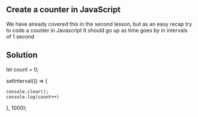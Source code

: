 ## Create a counter in JavaScript

We have already covered this in the second lesson, but as an easy recap try to code a counter in Javascript
It should go up as time goes by in intervals of 1 second

## Solution

let count = 0;

setInterval(() => {

    console.clear();
    console.log(count++)

}, 1000);
